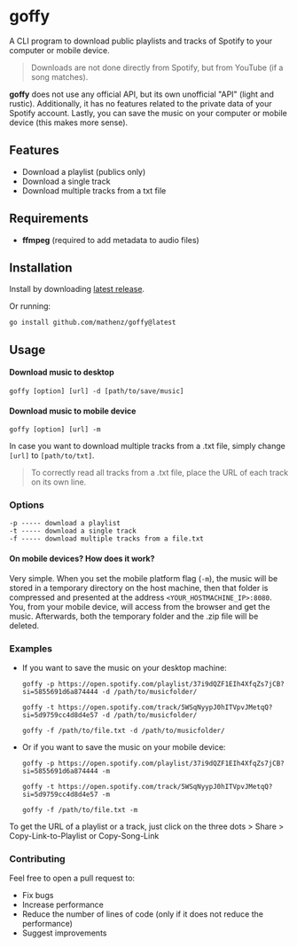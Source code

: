 # goffy

A CLI program to download public playlists and tracks of Spotify to your computer or mobile device.

> Downloads are not done directly from Spotify, but from YouTube (if a song matches).

**goffy** does not use any official API, but its own unofficial "API" (light and rustic). Additionally, it has no features related to the private data of your Spotify account. Lastly, you can save the music on your computer or mobile device (this makes more sense).


## Features

- Download a playlist (publics only)
- Download a single track
- Download multiple tracks from a txt file

## Requirements

* **ffmpeg** (required to add metadata to audio files)

## Installation
Install by downloading [latest release](https://github.com/mathenz/goffy/releases/tag/v1.0.2).

Or running:
```
go install github.com/mathenz/goffy@latest
```

## Usage

#### Download music to desktop
```
goffy [option] [url] -d [path/to/save/music]
```
#### Download music to mobile device
```
goffy [option] [url] -m
```

In case you want to download multiple tracks from a .txt file, simply change ```[url]``` to ```[path/to/txt]```.
> To correctly read all tracks from a .txt file, place the URL of each track on its own line.


### Options

```
-p ----- download a playlist
-t ----- download a single track
-f ----- download multiple tracks from a file.txt
```
#### On mobile devices? How does it work?

Very simple. When you set the mobile platform flag (```-m```), the music will be stored in a temporary directory on the host machine, then that folder is compressed and presented at the address ```<YOUR_HOSTMACHINE_IP>:8080```. You, from your mobile device, will access from the browser and get the music. Afterwards, both the temporary folder and the .zip file will be deleted.


### Examples

- If you want to save the music on your desktop machine:
   > 
   ```
   goffy -p https://open.spotify.com/playlist/37i9dQZF1EIh4XfqZs7jCB?si=5855691d6a874444 -d /path/to/musicfolder/
   ```
   ```
   goffy -t https://open.spotify.com/track/5WSqNyypJ0hITVpvJMetqQ?si=5d9759cc4d8d4e57 -d /path/to/musicfolder/
   ```
   ```
   goffy -f /path/to/file.txt -d /path/to/musicfolder/
   ```
   >
- Or if you want to save the music on your mobile device:
   > 
   ```
   goffy -p https://open.spotify.com/playlist/37i9dQZF1EIh4XfqZs7jCB?si=5855691d6a874444 -m
   ```
   ```
   goffy -t https://open.spotify.com/track/5WSqNyypJ0hITVpvJMetqQ?si=5d9759cc4d8d4e57 -m
   ```
   ```
   goffy -f /path/to/file.txt -m
   ```
   >


To get the URL of a playlist or a track, just click on the three dots > Share > Copy-Link-to-Playlist or Copy-Song-Link

### Contributing

Feel free to open a pull request to:

* Fix bugs
* Increase performance
* Reduce the number of lines of code (only if it does not reduce the performance)
* Suggest improvements
